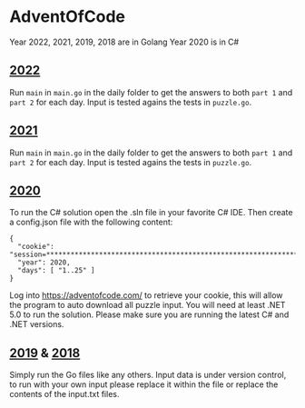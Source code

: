 # AdventOfCode

Year 2022, 2021, 2019, 2018 are in Golang
Year 2020 is in C#

## [2022](https://github.com/RensR/AdventOfCode/tree/master/AdventOfCode/Solutions/2022)
Run `main` in `main.go` in the daily folder to get the answers to both `part 1` and `part 2` for each day. Input is tested agains the tests in `puzzle.go`.

## [2021](https://github.com/RensR/AdventOfCode/tree/master/AdventOfCode/Solutions/2021) 
Run `main` in `main.go` in the daily folder to get the answers to both `part 1` and `part 2` for each day. Input is tested agains the tests in `puzzle.go`.

## [2020](https://github.com/RensR/AdventOfCode/tree/master/AdventOfCode/Solutions/Year2020)

To run the C# solution open the .sln file in your favorite C# IDE. Then create a config.json file with the following content:

```
{
  "cookie": "session=****************************************************************************",
  "year": 2020,
  "days": [ "1..25" ]
}

```

Log into https://adventofcode.com/ to retrieve your cookie, this will allow the program to auto download all puzzle input. 
You will need at least .NET 5.0 to run the solution. Please make sure you are running the latest C# and .NET versions.

## [2019](https://github.com/RensR/AdventOfCode/tree/master/AdventOfCode/Solutions/2019) & [2018](https://github.com/RensR/AdventOfCode/tree/master/AdventOfCode/Solutions/2018)

Simply run the Go files like any others. Input data is under version control, to run with your own input please replace it within the file or replace the contents of the input.txt files.
